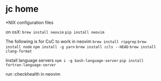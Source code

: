 # jc home

\*NIX configuration files

on osX:
`brew install neovim`
`pip install neovim`

The following is for CoC to work in neovim
`brew install ripgrep`
`brew install node`
`npm install -g yarn`
`brew install ccls --HEAD`
`brew install clang-format`

Install language servers
`npm i -g bash-language-server`
`pip install fortran-language-server`

run :checkhealth in neovim
